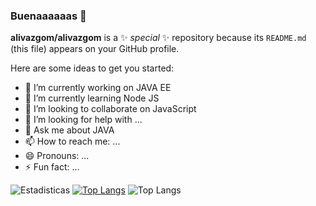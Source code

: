 ### Buenaaaaaas 👋

**alivazgom/alivazgom** is a ✨ _special_ ✨ repository because its `README.md` (this file) appears on your GitHub profile.

Here are some ideas to get you started:

- 🔭 I’m currently working on JAVA EE
- 🌱 I’m currently learning Node JS
- 👯 I’m looking to collaborate on JavaScript
- 🤔 I’m looking for help with ...
- 💬 Ask me about JAVA
- 📫 How to reach me: ...
- 😄 Pronouns: ...
- ⚡ Fun fact: ...

![Estadisticas](https://github-readme-stats.vercel.app/api?username=alivazgom&include_all_commits=true&count_private=true&show_icons=true&theme=dark)
[![Top Langs](https://github-readme-stats.vercel.app/api/top-langs/?username=alivazgom&theme=dark)](https://github.com/anuraghazra/github-readme-stats)
![Top Langs](https://github-readme-stats.vercel.app/api/top-langs/?username=alivazgom&layout=compact&theme=dark)
